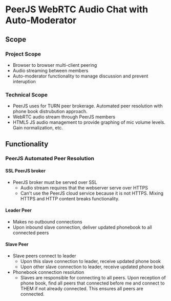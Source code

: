 # PeerJS WebRTC Audio Chat with Auto-Moderator

## Scope

### Project Scope

- Browser to browser multi-client peering
- Audio streaming between members
- Auto-moderator functionality to manage discussion and prevent interuption

### Technical Scope

- PeerJS uses for TURN peer brokerage. Automated peer resolution with phone book distrubution approach.
- WebRTC audio stream through PeerJS members
- HTML5 JS audio management to provide graphing of mic volume levels. Gain normalization, etc.

## Functionality

### PeerJS Automated Peer Resolution

#### SSL PeerJS broker

- PeerJS broker must be served over SSL
  - Audio stream requires that the webserver serve over HTTPS
  - Can't use the PeerJS cloud service because it is not HTTPS. Mixing HTTPS and HTTP content breaks functionality.

#### Leader Peer

- Makes no outbound connections
- Upon inbound slave connection, deliver updated phonebook to all connected peers

#### Slave Peer

- Slave peers connect to leader
  - Upon this slave connection to leader, receive updated phone book
  - Upon other slave connection to leader, receive updated phone book
- Phonebook connection resolution
  - Slaves are responsible for connecting to all peers. Upon reception of phone book, find all peers that connected before me and connect to THEM if not already connected. This ensures all peers are connected.
